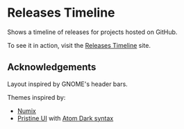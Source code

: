 # Releases Timeline

Shows a timeline of releases for projects hosted on GitHub.

To see it in action, visit the [Releases Timeline](http://hebarusan.github.io/github_stats>) site.

## Acknowledgements

Layout inspired by GNOME's header bars.

Themes inspired by:

- [Numix](https://numixproject.org/)
- [Pristine UI](https://atom.io/themes/pristine-ui) with [Atom Dark syntax](https://atom.io/themes/github-atom-dark-syntax)
